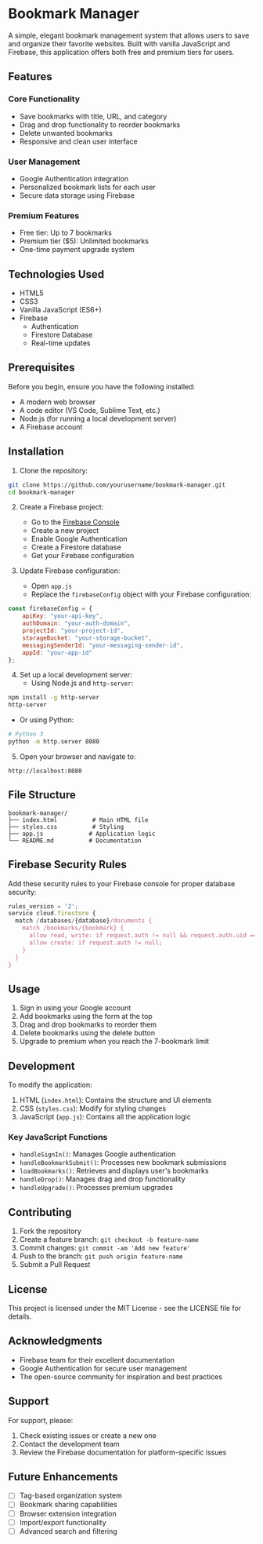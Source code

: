 # Bookmark Manager

A simple, elegant bookmark management system that allows users to save and organize their favorite websites. Built with vanilla JavaScript and Firebase, this application offers both free and premium tiers for users.

## Features

### Core Functionality
- Save bookmarks with title, URL, and category
- Drag and drop functionality to reorder bookmarks
- Delete unwanted bookmarks
- Responsive and clean user interface

### User Management
- Google Authentication integration
- Personalized bookmark lists for each user
- Secure data storage using Firebase

### Premium Features
- Free tier: Up to 7 bookmarks
- Premium tier ($5): Unlimited bookmarks
- One-time payment upgrade system

## Technologies Used

- HTML5
- CSS3
- Vanilla JavaScript (ES6+)
- Firebase
  - Authentication
  - Firestore Database
  - Real-time updates

## Prerequisites

Before you begin, ensure you have the following installed:
- A modern web browser
- A code editor (VS Code, Sublime Text, etc.)
- Node.js (for running a local development server)
- A Firebase account

## Installation

1. Clone the repository:
```bash
git clone https://github.com/yourusername/bookmark-manager.git
cd bookmark-manager
```

2. Create a Firebase project:
   - Go to the [Firebase Console](https://console.firebase.google.com/)
   - Create a new project
   - Enable Google Authentication
   - Create a Firestore database
   - Get your Firebase configuration

3. Update Firebase configuration:
   - Open `app.js`
   - Replace the `firebaseConfig` object with your Firebase configuration:
```javascript
const firebaseConfig = {
    apiKey: "your-api-key",
    authDomain: "your-auth-domain",
    projectId: "your-project-id",
    storageBucket: "your-storage-bucket",
    messagingSenderId: "your-messaging-sender-id",
    appId: "your-app-id"
};
```

4. Set up a local development server:
   - Using Node.js and `http-server`:
```bash
npm install -g http-server
http-server
```
   - Or using Python:
```bash
# Python 3
python -m http.server 8080
```

5. Open your browser and navigate to:
```
http://localhost:8080
```

## File Structure

```
bookmark-manager/
├── index.html          # Main HTML file
├── styles.css          # Styling
├── app.js             # Application logic
└── README.md          # Documentation
```

## Firebase Security Rules

Add these security rules to your Firebase console for proper database security:

```javascript
rules_version = '2';
service cloud.firestore {
  match /databases/{database}/documents {
    match /bookmarks/{bookmark} {
      allow read, write: if request.auth != null && request.auth.uid == resource.data.userId;
      allow create: if request.auth != null;
    }
  }
}
```

## Usage

1. Sign in using your Google account
2. Add bookmarks using the form at the top
3. Drag and drop bookmarks to reorder them
4. Delete bookmarks using the delete button
5. Upgrade to premium when you reach the 7-bookmark limit

## Development

To modify the application:

1. HTML (`index.html`): Contains the structure and UI elements
2. CSS (`styles.css`): Modify for styling changes
3. JavaScript (`app.js`): Contains all the application logic

### Key JavaScript Functions

- `handleSignIn()`: Manages Google authentication
- `handleBookmarkSubmit()`: Processes new bookmark submissions
- `loadBookmarks()`: Retrieves and displays user's bookmarks
- `handleDrop()`: Manages drag and drop functionality
- `handleUpgrade()`: Processes premium upgrades

## Contributing

1. Fork the repository
2. Create a feature branch: `git checkout -b feature-name`
3. Commit changes: `git commit -am 'Add new feature'`
4. Push to the branch: `git push origin feature-name`
5. Submit a Pull Request

## License

This project is licensed under the MIT License - see the LICENSE file for details.

## Acknowledgments

- Firebase team for their excellent documentation
- Google Authentication for secure user management
- The open-source community for inspiration and best practices

## Support

For support, please:
1. Check existing issues or create a new one
2. Contact the development team
3. Review the Firebase documentation for platform-specific issues

## Future Enhancements

- [ ] Tag-based organization system
- [ ] Bookmark sharing capabilities
- [ ] Browser extension integration
- [ ] Import/export functionality
- [ ] Advanced search and filtering